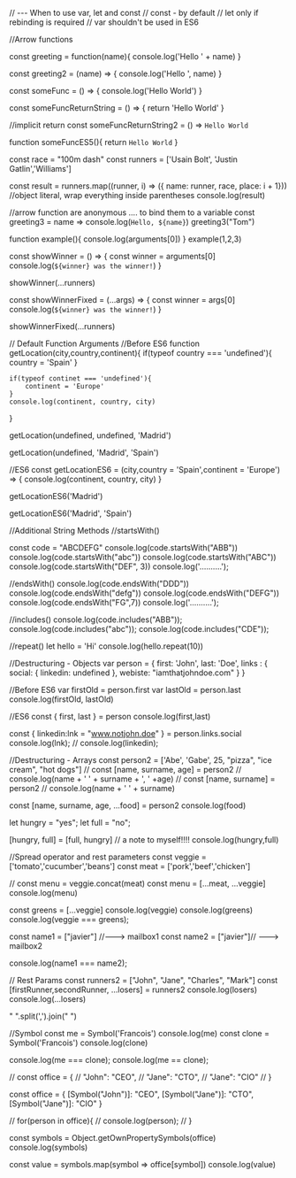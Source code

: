 // --- When to use var, let and const
// const - by default
// let only if rebinding is required
// var shouldn't be used in ES6

//Arrow functions

const greeting = function(name){
    console.log('Hello ' + name)
}

const greeting2 = (name) => { 
    console.log('Hello ', name)
}

const someFunc = () => {
    console.log('Hello World')
}

const someFuncReturnString = () => {
    return 'Hello World'
}

//implicit return 
const someFuncReturnString2 = () => `Hello World`

function someFuncES5(){
    return `Hello World`
} 


const race = "100m dash"
const runners = ['Usain Bolt', 'Justin Gatlin','Williams']

const result = runners.map((runner, i) => ({ name: runner, race, place: i + 1})) //object literal, wrap everything inside parentheses
console.log(result)


//arrow function are anonymous .... to bind them to a variable
const greeting3 = name => console.log(`Hello, ${name}`)
greeting3("Tom")


function example(){
    console.log(arguments[0])
}
example(1,2,3)

const showWinner = () => {
    const winner = arguments[0]
    console.log(`${winner} was the winner!`)
}

showWinner(...runners)

const showWinnerFixed = (...args) => {
    const winner = args[0]
    console.log(`${winner} was the winner!`)
}

showWinnerFixed(...runners)


// Default Function Arguments
//Before ES6
function getLocation(city,country,continent){
    if(typeof country === 'undefined'){
        country = 'Spain'
    }

    if(typeof continet === 'undefined'){
        continent = 'Europe'
    }
    console.log(continent, country, city)
}

getLocation(undefined, undefined, 'Madrid')

getLocation(undefined, 'Madrid', 'Spain')

//ES6
const getLocationES6 = (city,country = 'Spain',continent = 'Europe') => {
    console.log(continent, country, city)
}

getLocationES6('Madrid')

getLocationES6('Madrid', 'Spain')


//Additional String Methods
//startsWith()

const code = "ABCDEFG"
console.log(code.startsWith("ABB"))
console.log(code.startsWith("abc"))
console.log(code.startsWith("ABC"))
console.log(code.startsWith("DEF", 3))
console.log('..........');

//endsWith()
console.log(code.endsWith("DDD"))
console.log(code.endsWith("defg"))
console.log(code.endsWith("DEFG"))
console.log(code.endsWith("FG",7))
console.log('..........');

//includes()
console.log(code.includes("ABB"));
console.log(code.includes("abc"));
console.log(code.includes("CDE"));

//repeat()
let hello = 'Hi'
console.log(hello.repeat(10))

//Destructuring - Objects
var person = {
    first: 'John',
    last: 'Doe',
    links : {
        social: {
            linkedin: undefined
        },
        webiste: "iamthatjohndoe.com"
    }
}

//Before ES6
var firstOld = person.first
var lastOld = person.last
console.log(firstOld, lastOld)

//ES6
const { first, last } = person
console.log(first,last)

const { linkedin:lnk = "www.notjohn.doe" } = person.links.social
console.log(lnk);
// console.log(linkedin);


//Destructuring - Arrays
const person2 = ['Abe', 'Gabe', 25, "pizza", "ice cream", "hot dogs"]
// const [name, surname, age] = person2
// console.log(name + ' ' + surname + ', ' +age)
// const [name, surname] = person2
// console.log(name + ' ' + surname)

const [name, surname, age, ...food] = person2
console.log(food)

let hungry = "yes";
let full = "no";

[hungry, full] = [full, hungry] // a note to myself!!!!
console.log(hungry,full)

//Spread operator and rest parameters
const veggie = ['tomato','cucumber','beans']
const meat = ['pork','beef','chicken']

// const menu = veggie.concat(meat)
const menu = [...meat, ...veggie]
console.log(menu)

const greens = [...veggie]
console.log(veggie)
console.log(greens)
console.log(veggie === greens);

const name1 = ["javier"] //---> mailbox1 
const name2 = ["javier"]// ---> mailbox2

console.log(name1 === name2);

// Rest Params
const runners2 = ["John", "Jane", "Charles", "Mark"]
const [firstRunner,secondRunner, ...losers] = runners2
console.log(losers)
console.log(...losers)

" ".split(',').join(" ")


//Symbol
const me = Symbol('Francois')
console.log(me)
const clone = Symbol('Francois')
console.log(clone)

console.log(me === clone);
console.log(me == clone);


// const office = {
//     "John": "CEO",
//     "Jane": "CTO",
//     "Jane": "CIO"
// }


const office = {
    [Symbol("John")]: "CEO",
    [Symbol("Jane")]: "CTO",
    [Symbol("Jane")]: "CIO"
}

// for(person in office){
//     console.log(person);
// }


const symbols = Object.getOwnPropertySymbols(office)
console.log(symbols)

const value = symbols.map(symbol => office[symbol])
console.log(value)